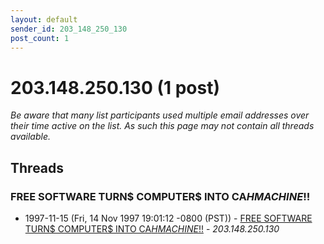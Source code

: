 ```yaml
---
layout: default
sender_id: 203_148_250_130
post_count: 1
---
```


# 203.148.250.130 (1 post)

_Be aware that many list participants used multiple email addresses over their time active on the list. As such this page may not contain all threads available._

## Threads

### FREE SOFTWARE TURN$ COMPUTER$ INTO CA$H MACHINE$!!
+ 1997-11-15 (Fri, 14 Nov 1997 19:01:12 -0800 (PST)) - [FREE SOFTWARE TURN$ COMPUTER$ INTO CA$H MACHINE$!!](/archive/1997/11/db221bd03a624800409b62c45825dd13c05d833796a57b763172645f3f62c75f) - _203.148.250.130_

